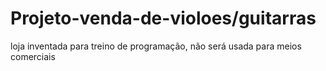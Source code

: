 # Projeto-venda-de-violoes/guitarras
 
<p>loja inventada para treino de programação, não será usada para meios comerciais</P>
